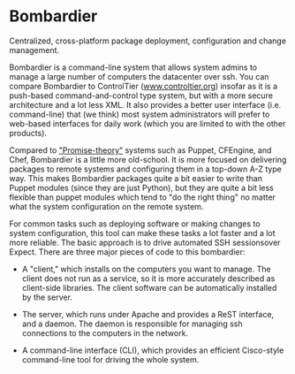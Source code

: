 Bombardier
==========

Centralized, cross-platform package deployment, configuration and change
management.

Bombardier is a command-line system that allows system admins to manage a large
number of computers the datacenter over ssh. You can compare Bombardier to 
ControlTier (www.controltier.org) insofar as it is a push-based command-and-control type system, but with a more
secure architecture and a lot less XML. It also provides a better user
interface (i.e. command-line) that (we think) most system administrators will
prefer to web-based interfaces for daily work (which you are limited to with
the other products).

Compared to
["Promise-theory"](http://www.socallinuxexpo.org/scale11x/presentations/promise-theory-dummies)
systems such as Puppet, CFEngine, and Chef, Bombardier is a little more
old-school. It is more focused on delivering packages to remote systems and
configuring them in a top-down A-Z type way. This makes Bombardier packages
quite a bit easier to write than Puppet modules (since they are just Python),
but they are quite a bit less flexible than puppet modules which tend to "do
the right thing" no matter what the system configuration on the remote system.

For common tasks such as deploying software or making changes to system
configuration, this tool can make these tasks a lot faster and a lot more
reliable. The basic approach is to drive automated SSH sessionsover Expect.
There are three major pieces of code to this bombardier:

- A "client," which installs on the computers you want to manage. The client
  does not run as a service, so it is more accurately described as client-side
  libraries. The client software can be automatically installed by the server.

- The server, which runs under Apache and provides a ReST interface, and a
  daemon. The daemon is responsible for managing ssh connections to the
  computers in the network.

- A command-line interface (CLI), which provides an efficient Cisco-style
  command-line tool for driving the whole system.
